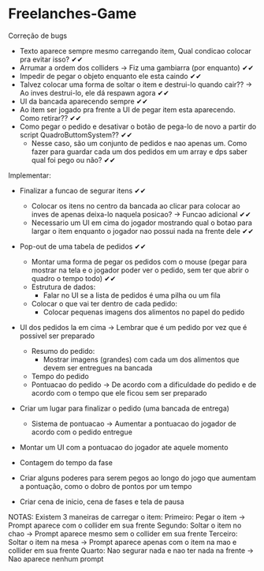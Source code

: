 # Freelanches-Game
Correção de bugs
- Texto aparece sempre mesmo carregando item, Qual condicao colocar pra evitar isso? ✔✔
- Arrumar a ordem dos colliders -> Fiz uma gambiarra (por enquanto) ✔✔
- Impedir de pegar o objeto enquanto ele esta caindo ✔✔
- Talvez colocar uma forma de soltar o item e destrui-lo quando cair?? -> Ao inves destrui-lo, ele dá respawn agora ✔✔
- UI da bancada aparecendo sempre ✔✔
- Ao item ser jogado pra frente a UI de pegar item esta aparecendo. Como retirar?? ✔✔
- Como pegar o pedido e desativar o botão de pega-lo de novo a partir do script QuadroButtomSystem?? ✔✔
  - Nesse caso, são um conjunto de pedidos e nao apenas um. Como fazer para guardar cada um dos pedidos em um array e dps saber qual foi pego ou não? ✔✔


Implementar:
- Finalizar a funcao de segurar itens ✔✔
  - Colocar os itens no centro da bancada ao clicar para colocar ao inves de apenas deixa-lo naquela posicao? -> Funcao adicional ✔✔
  - Necessario um UI em cima do jogador mostrando qual o botao para largar o item enquanto o jogador nao possui nada na frente dele ✔✔

- Pop-out de uma tabela de pedidos ✔✔
  - Montar uma forma de pegar os pedidos com o mouse (pegar para mostrar na tela e o jogador poder ver o pedido, sem ter que abrir o quadro o tempo todo) ✔✔
  - Estrutura de dados:
    + Falar no UI se a lista de pedidos é uma pilha ou um fila
  - Colocar o que vai ter dentro de cada pedido:
    + Colocar pequenas imagens dos alimentos no papel do pedido

- UI dos pedidos la em cima -> Lembrar que é um pedido por vez que é possivel ser preparado 
  - Resumo do pedido:
    + Mostrar imagens (grandes) com cada um dos alimentos que devem ser entregues na bancada
  - Tempo do pedido
  - Pontuacao do pedido -> De acordo com a dificuldade do pedido e de acordo com o tempo que ele ficou sem ser preparado

- Criar um lugar para finalizar o pedido (uma bancada de entrega)
  - Sistema de pontuacao -> Aumentar a pontuacao do jogador de acordo com o pedido entregue

- Montar um UI com a pontuacao do jogador ate aquele momento 

- Contagem do tempo da fase

- Criar alguns poderes para serem pegos ao longo do jogo que aumentam a pontuação, como o dobro de pontos por um tempo

- Criar cena de inicio, cena de fases e tela de pausa

NOTAS: 
Existem 3 maneiras de carregar o item:
Primeiro: Pegar o item -> Prompt aparece com o collider em sua frente
Segundo: Soltar o item no chao -> Prompt aparece mesmo sem o collider em sua frente
Terceiro: Soltar o item na mesa -> Prompt aparece apenas com o item na mao e collider em sua frente
Quarto: Nao segurar nada e nao ter nada na frente -> Nao aparece nenhum prompt


